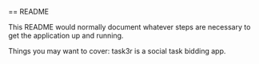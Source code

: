 == README

This README would normally document whatever steps are necessary to get the
application up and running.

Things you may want to cover:
task3r is a social task bidding app.




